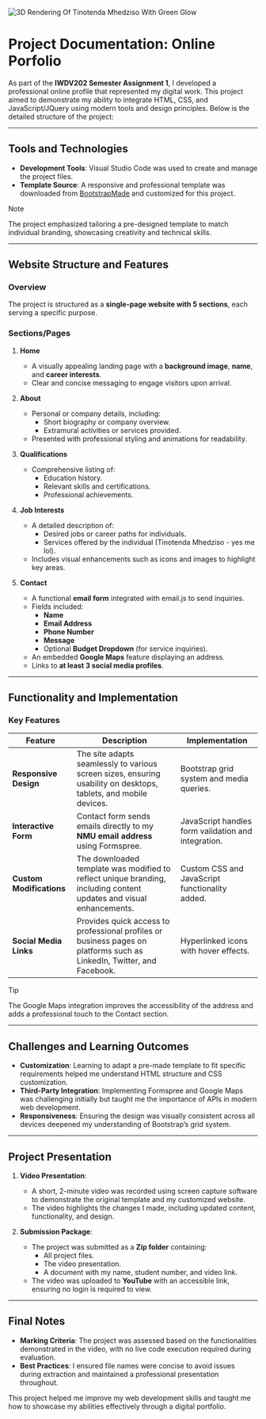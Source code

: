 
![3D Rendering Of _Tinotenda Mhedziso_ With Green Glow](https://github.com/user-attachments/assets/74ee0ab5-2b7a-442d-8795-a268c3a38167)


# Project Documentation: Online Porfolio

As part of the **IWDV202 Semester Assignment 1**, I developed a professional online profile that represented my digital work. This project aimed to demonstrate my ability to integrate HTML, CSS, and JavaScript/JQuery using modern tools and design principles. Below is the detailed structure of the project:

---

## Tools and Technologies
- **Development Tools**: Visual Studio Code was used to create and manage the project files.  
- **Template Source**: A responsive and professional template was downloaded from [BootstrapMade](https://bootstrapmade.com/) and customized for this project.

> [!NOTE] 
> The project emphasized tailoring a pre-designed template to match individual branding, showcasing creativity and technical skills.

---

## Website Structure and Features

### Overview
The project is structured as a **single-page website with 5 sections**, each serving a specific purpose. 

### Sections/Pages
1. **Home**  
   - A visually appealing landing page with a **background image**, **name**, and **career interests**.  
   - Clear and concise messaging to engage visitors upon arrival.

2. **About**  
   - Personal or company details, including:  
     - Short biography or company overview.  
     - Extramural activities or services provided.  
   - Presented with professional styling and animations for readability.

3. **Qualifications**  
   - Comprehensive listing of:  
     - Education history.  
     - Relevant skills and certifications.  
     - Professional achievements.  

4. **Job Interests**  
   - A detailed description of:  
     - Desired jobs or career paths for individuals.  
     - Services offered by the individual (Tinotenda Mhedziso - yes me lol).  
   - Includes visual enhancements such as icons and images to highlight key areas.

5. **Contact**  
   - A functional **email form** integrated with email.js to send inquiries.  
   - Fields included:  
     - **Name**  
     - **Email Address**  
     - **Phone Number**  
     - **Message**  
     - Optional **Budget Dropdown** (for service inquiries).  
   - An embedded **Google Maps** feature displaying an address.  
   - Links to **at least 3 social media profiles**.

---

## Functionality and Implementation

### Key Features
| **Feature**         | **Description**                                                                                                                                           | **Implementation**                                      |
|----------------------|-----------------------------------------------------------------------------------------------------------------------------------------------------------|--------------------------------------------------------|
| **Responsive Design**| The site adapts seamlessly to various screen sizes, ensuring usability on desktops, tablets, and mobile devices.                                           | Bootstrap grid system and media queries.              |
| **Interactive Form** | Contact form sends emails directly to my **NMU email address** using Formspree.                                                                           | JavaScript handles form validation and integration.    |
| **Custom Modifications** | The downloaded template was modified to reflect unique branding, including content updates and visual enhancements.                                       | Custom CSS and JavaScript functionality added.         |
| **Social Media Links** | Provides quick access to professional profiles or business pages on platforms such as LinkedIn, Twitter, and Facebook.                                   | Hyperlinked icons with hover effects.                 |

> [!TIP]
> The Google Maps integration improves the accessibility of the address and adds a professional touch to the Contact section.

---

## Challenges and Learning Outcomes
- **Customization**: Learning to adapt a pre-made template to fit specific requirements helped me understand HTML structure and CSS customization.  
- **Third-Party Integration**: Implementing Formspree and Google Maps was challenging initially but taught me the importance of APIs in modern web development.  
- **Responsiveness**: Ensuring the design was visually consistent across all devices deepened my understanding of Bootstrap’s grid system.

---

## Project Presentation
1. **Video Presentation**:  
   - A short, 2-minute video was recorded using screen capture software to demonstrate the original template and my customized website.  
   - The video highlights the changes I made, including updated content, functionality, and design.  

2. **Submission Package**:  
   - The project was submitted as a **Zip folder** containing:  
     - All project files.  
     - The video presentation.  
     - A document with my name, student number, and video link.  
   - The video was uploaded to **YouTube** with an accessible link, ensuring no login is required to view.

---

## Final Notes
- **Marking Criteria**: The project was assessed based on the functionalities demonstrated in the video, with no live code execution required during evaluation.  
- **Best Practices**: I ensured file names were concise to avoid issues during extraction and maintained a professional presentation throughout.  

This project helped me improve my web development skills and taught me how to showcase my abilities effectively through a digital portfolio.

